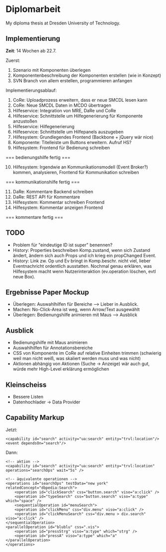 # Diplomarbeit

My diploma thesis at Dresden University of Technology.

## Implementierung

**Zeit**: 14 Wochen ab 22.7.

Zuerst:

1. Szenario mit Komponenten überlegen
2. Komponentenbeschreibung der Komponenten erstellen (wie in Konzept)
3. SVN Branch von allem erstellen, programmieren anfangen

Implementierungsablauf:

1. CoRe: Uploadprozess erweitern, dass er neue SMCDL lesen kann
2. CoRe: Neue SMCDL Daten in MCDO übertragen
3. Hilfeservice: Integration von MRE, DaRe und CoRe
4. Hilfeservice: Schnittstelle um Hilfegenerierung für Komponente anzustoßen
5. Hilfeservice: Hilfegenerierung
6. Hilfeservice: Schnittstelle um Hilfepanels auszugeben
7. Hilfesystem: Grundlegendes Frontend (Backbone + jQuery wär nice)
8. Komponente: Titelleiste um Buttons erweitern. Aufruf HS?
9. Hilfesystem: Frontend für Bedienung schreiben

=== bedienungshilfe fertig ===

10. Hilfesystem: Irgendwie an Kommunikationsmodell (Event Broker?) kommen, analysieren, Frontend für Kommunikation schreiben

=== kommunikationshilfe fertig ===

11. DaRe: Kommentare Backend schreiben
12. DaRe: REST API für Kommentare
13. Hilfesystem: Kommentar schreiben Frontend
14. Hilfesystem: Kommentar anzeigen Frontend

=== kommentare fertig ===


## TODO
* Problem für "eindeutige ID ist super" benennen?
* History: Properties beschreiben Komp.zustand, wenn sich Zustand ändert, ändern sich auch Props und ich krieg ein propChanged Event.
* History: Link zw. Op und Ev bringt in Komp.beschr. nicht viel, lieber Eventnachricht ordentlich ausstatten. Nochmal genau erklären, was Hilfesystem macht wenn Nutzerinteraktion (ev.operation löschen, evtl neue Box).
## Ergebnisse Paper Mockup

* Überlegen: Auswahlhilfen für Bereiche --> Lieber in Ausblick.
* Machen: No-Click-Area ist weg, wenn Arrow/Text ausgewählt
* Überlegen: Bedienungshilfe animieren mit Maus --> Ausblick

## Ausblick

* Bedienungshilfe mit Maus animieren
* Auswahlhilfen für Annotationsbereiche
* CSS von Komponente im CoRe auf relative Einheiten trimmen (schwierig weil man nicht weiß, was skaliert werden muss und was nicht)
* Aktionen abhängig von Aktionen (Suche -> Anzeige) wär auch gut, würde mehr High-Level erklärung ermöglichen

## Kleinscheiss

* Bessere Listen
* Datenhochlader -> Data Provider

## Capability Markup

Jetzt:

    <capability id="search" activity="ua:search" entity="trvl:location"/>
    <event dependsOn="search"/>

Dann:

    <!-- aktion -->
    <capability id="search" activity="ua:search" entity="trvl:location" operations="searchOps" wait="5s" />

    <!-- äquivalente operationen -->
    <operations id="searchOps" testData="new york" relatedConcept="dbpedia:Search">
	    <operation id="clickSearch" css="button.search" viso="a:click" />
	    <operation id="typeSearch" css="button.search" viso="a:type" which="space" />
	    <sequentialOperation id="menuSearch">
		<operation id="clickMenu" css="div.menu" viso="a:click" />
		<operation id="clickMenuSearch" css="div.menu > div.search" viso="a:click" />
	</sequentialOperation>
	<parallelOperation id="blublu" css=".vis">
		<operation id="pressStrg" viso="a:type" which="strg" />
		<operation id="pressA" viso="a:type" which="a"
	</parallelOperation>
    </operations>